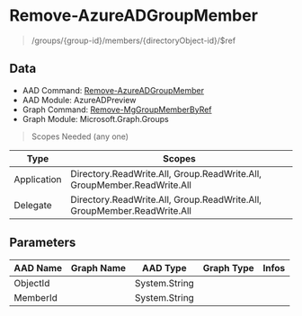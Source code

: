 # Remove-AzureADGroupMember

> /groups/{group-id}/members/{directoryObject-id}/$ref

## Data

+ AAD Command: [Remove-AzureADGroupMember](https://docs.microsoft.com/en-us/powershell/module/AzureADPreview/Remove-AzureADGroupMember)
+ AAD Module: AzureADPreview
+ Graph Command: [Remove-MgGroupMemberByRef](https://docs.microsoft.com/en-us/powershell/module/Microsoft.Graph.Groups/Remove-MgGroupMemberByRef)
+ Graph Module: Microsoft.Graph.Groups

> Scopes Needed (any one)

|Type|Scopes|
|---|---|
|Application|Directory.ReadWrite.All, Group.ReadWrite.All, GroupMember.ReadWrite.All|
|Delegate|Directory.ReadWrite.All, Group.ReadWrite.All, GroupMember.ReadWrite.All|

## Parameters

|AAD Name|Graph Name|AAD Type|Graph Type|Infos|
|---|---|---|---|---|
|ObjectId||System.String|||
|MemberId||System.String|||

